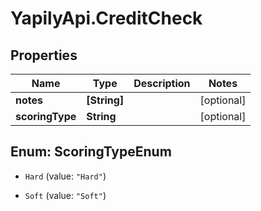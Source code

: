 # YapilyApi.CreditCheck

## Properties
Name | Type | Description | Notes
------------ | ------------- | ------------- | -------------
**notes** | **[String]** |  | [optional] 
**scoringType** | **String** |  | [optional] 


<a name="ScoringTypeEnum"></a>
## Enum: ScoringTypeEnum


* `Hard` (value: `"Hard"`)

* `Soft` (value: `"Soft"`)




